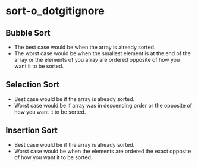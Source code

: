 # sort-o_dotgitignore

## Bubble Sort
* The best case would be when the array is already sorted.
* The worst case would be when the smallest element is at the end of the array or the elements of you array are ordered opposite of how you want it to be sorted.

## Selection Sort
* Best case would be if the array is already sorted.
* Worst case would be if array was in descending order or the opposite of how you want it to be sorted.

## Insertion Sort
* Best case would be if the array is already sorted.
* Worst case would be when the elements are ordered the exact opposite of how you want it to be sorted.

